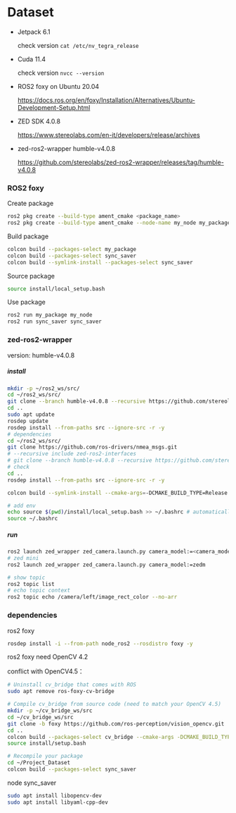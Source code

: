 # Dataset

- Jetpack 6.1

  check version `cat /etc/nv_tegra_release`

- Cuda 11.4

  check version `nvcc --version`

- ROS2 foxy on Ubuntu 20.04

  https://docs.ros.org/en/foxy/Installation/Alternatives/Ubuntu-Development-Setup.html

- ZED SDK 4.0.8

  https://www.stereolabs.com/en-it/developers/release/archives

- zed-ros2-wrapper humble-v4.0.8

  https://github.com/stereolabs/zed-ros2-wrapper/releases/tag/humble-v4.0.8



### ROS2 foxy 

Create package

```bash
ros2 pkg create --build-type ament_cmake <package_name>
ros2 pkg create --build-type ament_cmake --node-name my_node my_package
```

Build package

```bash
colcon build --packages-select my_package
colcon build --packages-select sync_saver
colcon build --symlink-install --packages-select sync_saver
```

Source package

```bash
source install/local_setup.bash
```

Use package

```bash
ros2 run my_package my_node
ros2 run sync_saver sync_saver
```



### zed-ros2-wrapper

version: humble-v4.0.8

##### install

```bash
mkdir -p ~/ros2_ws/src/
cd ~/ros2_ws/src/
git clone --branch humble-v4.0.8 --recursive https://github.com/stereolabs/zed-ros2-wrapper.git
cd ..
sudo apt update
rosdep update
rosdep install --from-paths src --ignore-src -r -y
# dependencies
cd ~/ros2_ws/src/
git clone https://github.com/ros-drivers/nmea_msgs.git
# --recursive include zed-ros2-interfaces
# git clone --branch humble-v4.0.8 --recursive https://github.com/stereolabs/zed-ros2-interfaces.git
# check 
cd ..
rosdep install --from-paths src --ignore-src -r -y

colcon build --symlink-install --cmake-args=-DCMAKE_BUILD_TYPE=Release --parallel-workers $(nproc)

# add env
echo source $(pwd)/install/local_setup.bash >> ~/.bashrc # automatically source the installation in every new bash (optional)
source ~/.bashrc
```

##### run

```bash
ros2 launch zed_wrapper zed_camera.launch.py camera_model:=<camera_model>
# zed mini
ros2 launch zed_wrapper zed_camera.launch.py camera_model:=zedm
```

```bash
# show topic
ros2 topic list
# echo topic context
ros2 topic echo /camera/left/image_rect_color --no-arr
```



### dependencies

ros2 foxy 

```bash
rosdep install -i --from-path node_ros2 --rosdistro foxy -y
```

ros2 foxy need OpenCV 4.2

conflict with OpenCV4.5：

```bash
# Uninstall cv_bridge that comes with ROS
sudo apt remove ros-foxy-cv-bridge

# Compile cv_bridge from source code (need to match your OpenCV 4.5)
mkdir -p ~/cv_bridge_ws/src
cd ~/cv_bridge_ws/src
git clone -b foxy https://github.com/ros-perception/vision_opencv.git
cd ..
colcon build --packages-select cv_bridge --cmake-args -DCMAKE_BUILD_TYPE=Release
source install/setup.bash

# Recompile your package
cd ~/Project_Dataset
colcon build --packages-select sync_saver
```

node sync_saver

```bash
sudo apt install libopencv-dev
sudo apt install libyaml-cpp-dev
```

